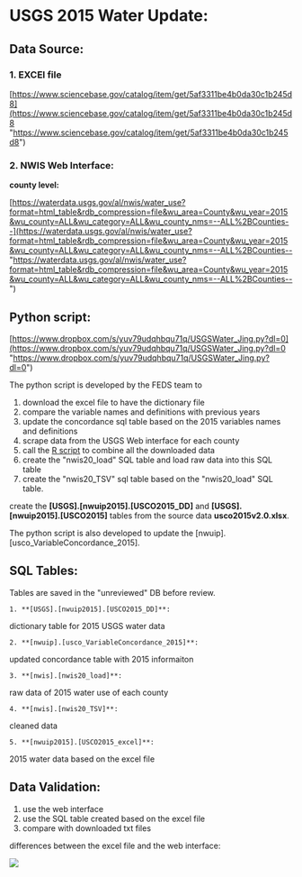 # USGS 2015 Water Update:



## Data Source:



### 1. EXCEl file

[https://www.sciencebase.gov/catalog/item/get/5af3311be4b0da30c1b245d8](https://www.sciencebase.gov/catalog/item/get/5af3311be4b0da30c1b245d8 "https://www.sciencebase.gov/catalog/item/get/5af3311be4b0da30c1b245d8")

### 2. NWIS Web Interface: 

**county level:**

[https://waterdata.usgs.gov/al/nwis/water_use?format=html_table&rdb_compression=file&wu_area=County&wu_year=2015&wu_county=ALL&wu_category=ALL&wu_county_nms=--ALL%2BCounties--](https://waterdata.usgs.gov/al/nwis/water_use?format=html_table&rdb_compression=file&wu_area=County&wu_year=2015&wu_county=ALL&wu_category=ALL&wu_county_nms=--ALL%2BCounties-- "https://waterdata.usgs.gov/al/nwis/water_use?format=html_table&rdb_compression=file&wu_area=County&wu_year=2015&wu_county=ALL&wu_category=ALL&wu_county_nms=--ALL%2BCounties--")

## Python script:

[https://www.dropbox.com/s/yuv79udqhbqu71q/USGSWater_Jing.py?dl=0](https://www.dropbox.com/s/yuv79udqhbqu71q/USGSWater_Jing.py?dl=0 "https://www.dropbox.com/s/yuv79udqhbqu71q/USGSWater_Jing.py?dl=0")


The python script is developed by the FEDS team to 

1. download the excel file to have the dictionary file
2. compare the variable names and definitions with previous years 
3. update the concordance sql table based on the 2015 variables names and definitions
4. scrape data from the USGS Web interface for each county
5. call the [R script](https://cornell.box.com/s/rt90klz106zvf0v5bkrks6lphajy9374 "R script") to combine all the downloaded data
6. create the "nwis20_load" SQL table and load raw data into this SQL table
7. create the "nwis20_TSV" sql table based on the "nwis20_load" SQL table. 

create the **[USGS].[nwuip2015].[USCO2015_DD]** and **[USGS].[nwuip2015].[USCO2015]** tables from the source data **usco2015v2.0.xlsx**. 

The python script is also developed to update the [nwuip].[usco_VariableConcordance_2015].

## SQL Tables:

Tables are saved in the "unreviewed" DB before review. 

	1. **[USGS].[nwuip2015].[USCO2015_DD]**: 
		
dictionary table for 2015 USGS water data
	
	2. **[nwuip].[usco_VariableConcordance_2015]**:
updated concordance table with 2015 informaiton

	3. **[nwis].[nwis20_load]**:
raw data of 2015 water use of each county

	4. **[nwis].[nwis20_TSV]**: 
cleaned data

	5. **[nwuip2015].[USCO2015_excel]**: 
2015 water data based on the excel file 




## Data Validation:

1. use the web interface 
2. use the SQL table created based on the excel file
3. compare with downloaded txt files


differences between the excel file and the web interface:

![](https://i.imgur.com/aauZmI3.png)